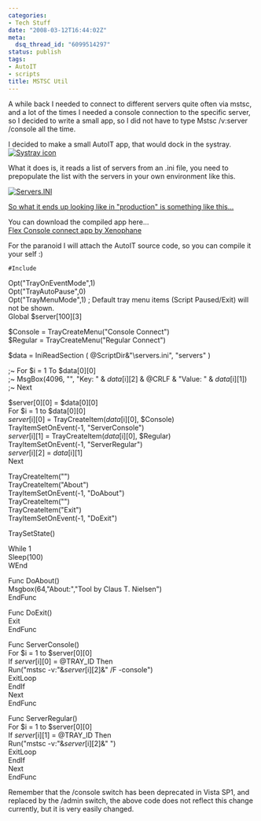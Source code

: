 ```yaml
---
categories:
- Tech Stuff
date: "2008-03-12T16:44:02Z"
meta:
  dsq_thread_id: "6099514297"
status: publish
tags:
- AutoIT
- scripts
title: MSTSC Util
---
```

A while back I needed to connect to different servers quite often via mstsc, and a lot of the times I needed a console connection to the specific server, so I decided to write a small app, so I did not have to type Mstsc /v:server /console all the time.

I decided to make a small AutoIT app, that would dock in the systray.  
[![Systray icon](/assets/images/2008-03-12_1630.thumbnail.png)](http://www.xipher.dk/WordPress/wp-content/uploads/2008-03-12_1630.png "Systray icon")

What it does is, it reads a list of servers from an .ini file, you need to prepopulate the list with the servers in your own environment like this.

[![Servers.INI](/assets/images/2008-03-12_1620.thumbnail.png)](http://www.xipher.dk/WordPress/wp-content/uploads/2008-03-12_1620.png "Servers.INI")

[So what it ends up looking like in "production" is something like this...](http://screencast.com/t/f5dqaHkGmZe)

You can download the compiled app here...  
[Flex Console connect app by Xenophane](http://www.xipher.dk/WordPress/wp-content/uploads/mstsc-tray-flex1.exe "Flex Console connect app by Xenophane")

For the paranoid I will attach the AutoIT source code, so you can compile it your self :)

`
#Include `

Opt("TrayOnEventMode",1)  
Opt("TrayAutoPause",0)  
Opt("TrayMenuMode",1) ; Default tray menu items (Script Paused/Exit) will not be shown.  
Global $server[100][3]

$Console = TrayCreateMenu("Console Connect")  
$Regular = TrayCreateMenu("Regular Connect")

$data = IniReadSection ( @ScriptDir&"\servers.ini", "servers" )

;~ For $i = 1 To $data[0][0]  
;~ MsgBox(4096, "", "Key: " & $data[$i][2] & @CRLF & "Value: " & $data[$i][1])  
;~ Next

$server[0][0] = $data[0][0]  
For $i = 1 to $data[0][0]  
 $server[$i][0] = TrayCreateItem($data[$i][0], $Console)  
 TrayItemSetOnEvent(-1, "ServerConsole")  
 $server[$i][1] = TrayCreateItem($data[$i][0], $Regular)  
 TrayItemSetOnEvent(-1, "ServerRegular")  
 $server[$i][2] = $data[$i][1]  
Next

TrayCreateItem("")  
TrayCreateItem("About")  
TrayItemSetOnEvent(-1, "DoAbout")  
TrayCreateItem("")  
TrayCreateItem("Exit")  
TrayItemSetOnEvent(-1, "DoExit")

TraySetState()

While 1  
 Sleep(100)  
WEnd

Func DoAbout()  
 Msgbox(64,"About:","Tool by Claus T. Nielsen")  
EndFunc

Func DoExit()  
 Exit  
EndFunc

Func ServerConsole()  
 For $i = 1 to $server[0][0]  
 If $server[$i][0] = @TRAY\_ID Then  
 Run("mstsc -v:"&$server[$i][2]&" /F -console")  
 ExitLoop  
 EndIf  
 Next  
EndFunc

Func ServerRegular()  
 For $i = 1 to $server[0][0]  
 If $server[$i][1] = @TRAY\_ID Then  
 Run("mstsc -v:"&$server[$i][2]&" ")  
 ExitLoop  
 EndIf  
 Next  
EndFunc

Remember that the /console switch has been deprecated in Vista SP1, and replaced by the /admin switch, the above code does not reflect this change currently, but it is very easily changed.

